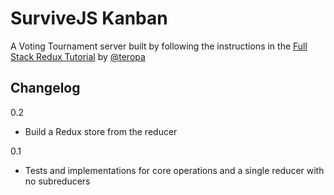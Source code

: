 # SurviveJS Kanban

A Voting Tournament server built by following the instructions in the [Full Stack Redux Tutorial](http://teropa.info/blog/2015/09/10/full-stack-redux-tutorial.html) by [@teropa](https://github.com/teropa)

## Changelog

0.2
  * Build a Redux store from the reducer

0.1
  * Tests and implementations for core operations and a single reducer with no subreducers
